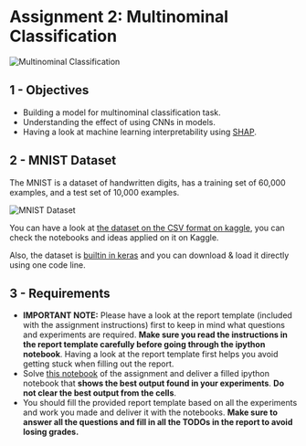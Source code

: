 # Assignment 2: Multinominal Classification

![Multinominal Classification](multinominal_classification.png)

## 1 - Objectives

* Building a model for multinominal classification task.
* Understanding the effect of using CNNs in models.
* Having a look at machine learning interpretability using [SHAP](https://shap.readthedocs.io/en/latest/overviews.html).

## 2 - MNIST Dataset

The MNIST is a dataset of handwritten digits, has a training set of 60,000 examples, and a test set of 10,000 examples.

![MNIST Dataset](MNIST.png)

You can have a look at [the dataset on the CSV format on kaggle](https://www.kaggle.com/oddrationale/mnist-in-csv), you can check the notebooks and ideas applied on it on Kaggle.

Also, the dataset is [builtin in keras](https://keras.io/api/datasets/mnist/) and you can download & load it directly using one code line.

## 3 - Requirements
* **IMPORTANT NOTE:** Please have a look at the report template (included with the assignment instructions) first to keep in mind what questions and experiments are required. **Make sure you read the instructions in the report template carefully before going through the ipython notebook**. Having a look at the report template first helps you avoid getting stuck when filling out the report.
* Solve [this notebook](lab2.ipynb) of the assignment and deliver a filled ipython notebook that **shows the best output found in your experiments**. **Do not clear the best output from the cells**.
* You should fill the provided report template based on all the experiments and work you made and deliver it with the notebooks. **Make sure to answer all the questions and fill in all the TODOs in the report to avoid losing grades.**
